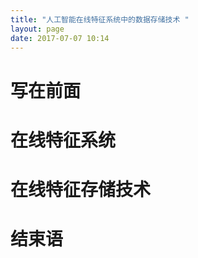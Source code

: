 ```yaml
---
title: "人工智能在线特征系统中的数据存储技术 "
layout: page
date: 2017-07-07 10:14
---
```

# 写在前面

# 在线特征系统

# 在线特征存储技术

# 结束语

